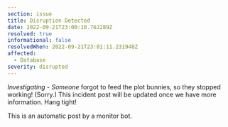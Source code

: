 ```yaml
---
section: issue
title: Disruption Detected
date: 2022-09-21T23:00:10.762289Z
resolved: true
informational: false
resolvedWhen: 2022-09-21T23:01:11.231948Z
affected:
  - Database
severity: disrupted
---
```

*Investigating* - _Someone_ forgot to feed the plot bunnies, so they stopped working! (Sorry.) This incident post will be updated once we have more information. Hang tight!

This is an automatic post by a monitor bot.
        